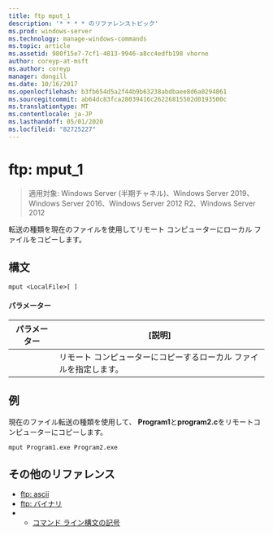 ```yaml
---
title: ftp mput_1
description: '* * * * のリファレンストピック'
ms.prod: windows-server
ms.technology: manage-windows-commands
ms.topic: article
ms.assetid: 980f15e7-7cf1-4813-9946-a8cc4edfb198 vhorne
author: coreyp-at-msft
ms.author: coreyp
manager: dongill
ms.date: 10/16/2017
ms.openlocfilehash: b3fb654d5a2f44b9b63238abdbaee8d6a0294861
ms.sourcegitcommit: ab64dc83fca28039416c26226815502d0193500c
ms.translationtype: MT
ms.contentlocale: ja-JP
ms.lasthandoff: 05/01/2020
ms.locfileid: "82725227"
---
```

# <a name="ftp-mput_1"></a>ftp: mput_1

> 適用対象: Windows Server (半期チャネル)、Windows Server 2019、Windows Server 2016、Windows Server 2012 R2、Windows Server 2012

転送の種類を現在のファイルを使用してリモート コンピューターにローカル ファイルをコピーします。   
## <a name="syntax"></a>構文  
```  
mput <LocalFile>[ ]  
```  
#### <a name="parameters"></a>パラメーター  

|  パラメーター  |                       [説明]                        |
|-------------|----------------------------------------------------------|
| <LocalFile> | リモート コンピューターにコピーするローカル ファイルを指定します。 |

## <a name="examples"></a>例  
現在のファイル転送の種類を使用して、 **Program1**と**program2.c**をリモートコンピューターにコピーします。  
```  
mput Program1.exe Program2.exe  
```  
## <a name="additional-references"></a>その他のリファレンス  
-   [ftp: ascii](ftp-ascii.md)  
-   [ftp: バイナリ](ftp-binary.md)  
-   - [コマンド ライン構文の記号](command-line-syntax-key.md)  
